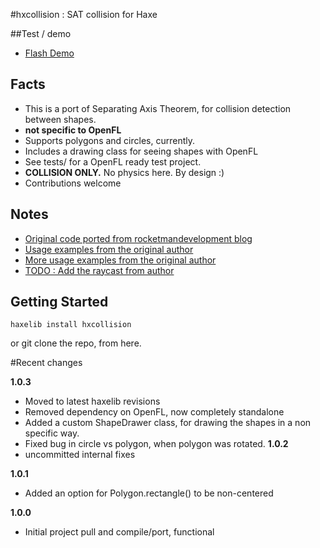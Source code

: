 #hxcollision : SAT collision for Haxe

##Test / demo

- [Flash Demo](http://underscorediscovery.com/sven/hxcollision)

## Facts

- This is a port of Separating Axis Theorem, for collision detection between shapes.
- **not specific to OpenFL**
- Supports polygons and circles, currently.
- Includes a drawing class for seeing shapes with OpenFL
- See tests/ for a OpenFL ready test project.
- **COLLISION ONLY.** No physics here. By design :)
- Contributions welcome

## Notes

- [Original code ported from rocketmandevelopment blog](http://rocketmandevelopment.com/2010/05/19/separation-of-axis-theorem-for-collision-detection/)
- [Usage examples from the original author](http://rocketmandevelopment.com/2010/11/22/using-sat/)
- [More usage examples from the original author](http://rocketmandevelopment.com/2010/11/28/detecting-collisions-with-sat/)
- [TODO : Add the raycast from author](http://rocketmandevelopment.com/2011/02/15/using-ray-casting-with-shapes/)


## Getting Started

`haxelib install hxcollision`

or git clone the repo, from here.

#Recent changes

**1.0.3**
 - Moved to latest haxelib revisions
 - Removed dependency on OpenFL, now completely standalone 
 - Added a custom ShapeDrawer class, for drawing the shapes in a non specific way. 
 - Fixed bug in circle vs polygon, when polygon was rotated.
**1.0.2**
 - uncommitted internal fixes

**1.0.1**
 - Added an option for Polygon.rectangle() to be non-centered
 
**1.0.0** 
 - Initial project pull and compile/port, functional
